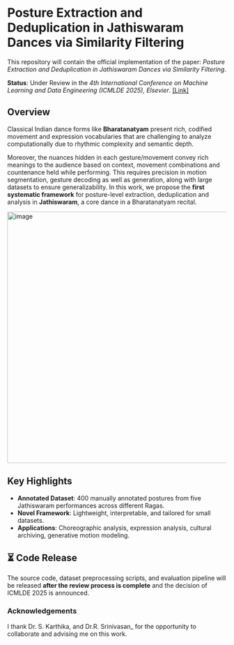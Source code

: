 # Posture Extraction and Deduplication in Jathiswaram Dances via Similarity Filtering

This repository will contain the official implementation of the paper: _Posture Extraction and Deduplication in Jathiswaram Dances via Similarity Filtering_.

**Status**: Under Review in the _4th International Conference on Machine Learning and Data Engineering (ICMLDE 2025), Elsevier_. [[Link]](https://www.icmlde.org/)

## Overview
Classical Indian dance forms like **Bharatanatyam** present rich, codified movement and expression vocabularies that are challenging to analyze computationally due to rhythmic complexity and semantic depth.

Moreover, the nuances hidden in each gesture/movement convey rich meanings to the audience based on context, movement combinations and countenance held while performing. This requires precision in motion segmentation, gesture decoding as well as generation, along with large datasets to ensure generalizability.
In this work, we propose the **first systematic framework** for posture-level extraction, deduplication and analysis in **Jathiswaram**, a core dance in a Bharatanatyam recital.


<img width="1180" height="576" alt="image" src="https://github.com/user-attachments/assets/fc865a19-cf03-4784-819d-a63fc8c31790" />

## Key Highlights
- **Annotated Dataset**: 400 manually annotated postures from five Jathiswaram performances across different Ragas.  
- **Novel Framework**: Lightweight, interpretable, and tailored for small datasets.  
- **Applications**: Choreographic analysis, expression analysis, cultural archiving, generative motion modeling.

## ⏳ Code Release
The source code, dataset preprocessing scripts, and evaluation pipeline will be released **after the review process is complete** and the decision of ICMLDE 2025 is announced.  

### Acknowledgements
I thank Dr. S. Karthika, and Dr.R. Srinivasan_ for the opportunity to collaborate and advising me on this work.
